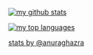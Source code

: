 [![my github stats](https://github-readme-stats.vercel.app/api?username=matalina&count_private=true&show_icons=true&include_all_commits=true)](https://github.com/anuraghazra/github-readme-stats)

[![my top languages](https://github-readme-stats.vercel.app/api/top-langs/?username=matalina&layout=compact)](https://github.com/anuraghazra/github-readme-stats)

[stats by @anuraghazra](https://github.com/anuraghazra/github-readme-stats)
